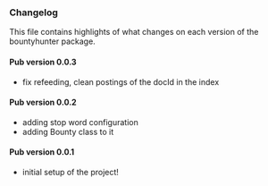 ### Changelog ###

This file contains highlights of what changes on each version of the bountyhunter package.

#### Pub version 0.0.3 ####

- fix refeeding, clean postings of the docId in the index

#### Pub version 0.0.2 ####

- adding stop word configuration
- adding Bounty class to it

#### Pub version 0.0.1 ####

- initial setup of the project!